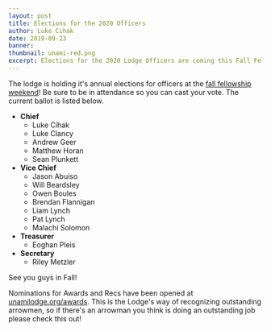 ```yaml
---
layout: post
title: Elections for the 2020 Officers
author: Luke Cihak
date: 2019-09-23
banner:
thumbnail: unami-red.png
excerpt: Elections for the 2020 Lodge Officers are coming this Fall Fellowship weekend.
---
```


The lodge is holding it's annual elections for officers at the [fall fellowship weekend](/news/2019-Fall-Fellowship)! Be sure to be in attendance so you can cast your vote. The current ballot is listed below.

- **Chief**
  - Luke Cihak
  - Luke Clancy
  - Andrew Geer
  - Matthew Horan
  - Sean Plunkett
- **Vice Chief**
  - Jason Abuiso
  - Will Beardsley
  - Owen Boules
  - Brendan Flannigan
  - Liam Lynch
  - Pat Lynch
  - Malachi Solomon
- **Treasurer**
  - Eoghan Pleis
- **Secretary**
  - Riley Metzler

See you guys in Fall!

Nominations for Awards and Recs have been opened at [unamilodge.org/awards](/awards). This is the Lodge's way of recognizing outstanding arrowmen, so if there's an arrowman you think is doing an outstanding job please check this out!
